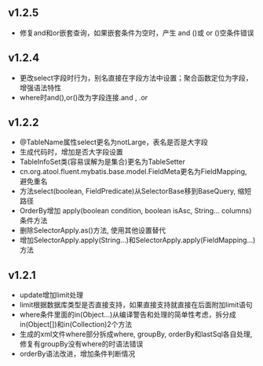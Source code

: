 ## v1.2.5
- 修复and和or嵌套查询，如果嵌套条件为空时，产生 and ()或 or ()空条件错误

## v1.2.4
- 更改select字段时行为，别名直接在字段方法中设置；聚合函数定位为字段，增强语法特性
- where时and(),or()改为字段连接.and , .or

## v1.2.2
- @TableName属性select更名为notLarge，表名是否是大字段
- 生成代码时，增加是否大字段设置
- TableInfoSet类(容易误解为是集合)更名为TableSetter
- cn.org.atool.fluent.mybatis.base.model.FieldMeta更名为FieldMapping, 避免重名
- 方法select(boolean, FieldPredicate)从SelectorBase移到BaseQuery, 缩短路径
- OrderBy增加 apply(boolean condition, boolean isAsc, String... columns)条件方法
- 删除SelectorApply.as()方法, 使用其他设置替代
- 增加SelectorApply.apply(String...)和SelectorApply.apply(FieldMapping...)方法


## v1.2.1
- update增加limit处理
- limit根据数据库类型是否直接支持，如果直接支持就直接在后面附加limit语句
- where条件里面的in(Object...)从编译警告和处理的简单性考虑，拆分成in(Object[])和in(Collection)2个方法
- 生成的xml文件where部分拆成where, groupBy, orderBy和lastSql各自处理, 修复有groupBy没有where的时语法错误
- orderBy语法改进，增加条件判断情况